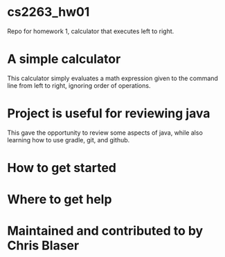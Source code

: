 # cs2263_hw01
Repo for homework 1, calculator that executes left to right.

# A simple calculator

This calculator simply evaluates a math expression given to the command line
from left to right, ignoring order of operations.

# Project is useful for reviewing java

This gave the opportunity to review some aspects of java, while also learning
how to use gradle, git, and github.

# How to get started

# Where to get help

# Maintained and contributed to by Chris Blaser
